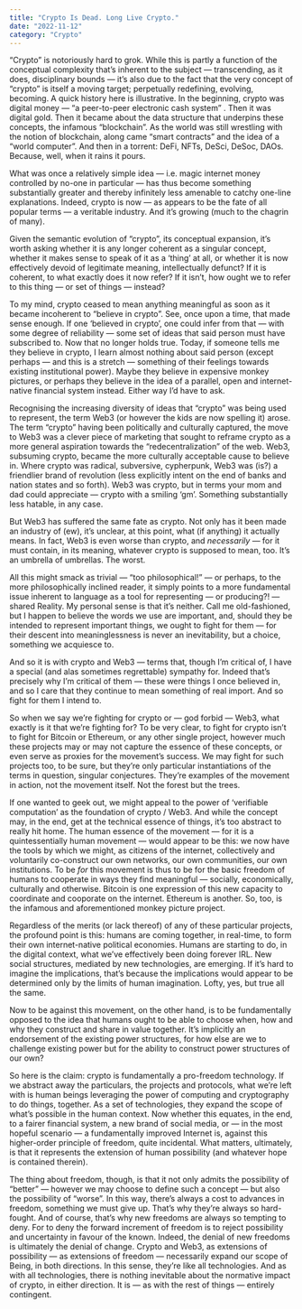 ```yaml
---
title: "Crypto Is Dead. Long Live Crypto."
date: "2022-11-12"
category: "Crypto"
---
```


“Crypto” is notoriously hard to grok. While this is partly a function of the conceptual complexity that’s inherent to the subject — transcending, as it does, disciplinary bounds — it’s also due to the fact that the very concept of “crypto” is itself a moving target; perpetually redefining, evolving, becoming. A quick history here is illustrative. In the beginning, crypto was digital money — “a peer-to-peer electronic cash system” . Then it was digital gold. Then it became about the data structure that underpins these concepts, the infamous “blockchain”. As the world was still wrestling with the notion of blockchain, along came “smart contracts” and the idea of a “world computer”. And then in a torrent: DeFi, NFTs, DeSci, DeSoc, DAOs. Because, well, when it rains it pours.

What was once a relatively simple idea — i.e. magic internet money controlled by no-one in particular — has thus become something substantially greater and thereby infinitely less amenable to catchy one-line explanations. Indeed, crypto is now — as appears to be the fate of all popular terms — a veritable industry. And it’s growing (much to the chagrin of many).

Given the semantic evolution of “crypto”, its conceptual expansion, it’s worth asking whether it is any longer coherent as a singular concept, whether it makes sense to speak of it as a ‘thing’ at all, or whether it is now effectively devoid of legitimate meaning, intellectually defunct? If it is coherent, to what exactly does it now refer? If it isn’t, how ought we to refer to this thing — or set of things — instead?

To my mind, crypto ceased to mean anything meaningful as soon as it became incoherent to “believe in crypto”. See, once upon a time, that made sense enough. If one ‘believed in crypto’, one could infer from that — with some degree of reliability — some set of ideas that said person must have subscribed to. Now that no longer holds true. Today, if someone tells me they believe in crypto, I learn almost nothing about said person (except perhaps — and this is a stretch — something of their feelings towards existing institutional power). Maybe they believe in expensive monkey pictures, or perhaps they believe in the idea of a parallel, open and internet-native financial system instead. Either way I’d have to ask.

Recognising the increasing diversity of ideas that “crypto” was being used to represent, the term Web3 (or however the kids are now spelling it) arose. The term “crypto” having been politically and culturally captured, the move to Web3 was a clever piece of marketing that sought to reframe crypto as a more general aspiration towards the “redecentralization” of the web. Web3, subsuming crypto, became the more culturally acceptable cause to believe in. Where crypto was radical, subversive, cypherpunk, Web3 was (is?) a friendlier brand of revolution (less explicitly intent on the end of banks and nation states and so forth). Web3 was crypto, but in terms your mom and dad could appreciate — crypto with a smiling ‘gm’. Something substantially less hatable, in any case.

But Web3 has suffered the same fate as crypto. Not only has it been made an industry of (ew), it’s unclear, at this point, what (if anything) it actually means. In fact, Web3 is even worse than crypto, and _necessarily_ — for it must contain, in its meaning, whatever crypto is supposed to mean, too. It’s an umbrella of umbrellas. The worst.

All this might smack as trivial — “too philosophical!” — or perhaps, to the more philosophically inclined reader, it simply points to a more fundamental issue inherent to language as a tool for representing — or producing?! — shared Reality. My personal sense is that it’s neither. Call me old-fashioned, but I happen to believe the words we use are important, and, should they be intended to represent important things, we ought to fight for them — for their descent into meaninglessness is never an inevitability, but a choice, something we acquiesce to.

And so it is with crypto and Web3 — terms that, though I’m critical of, I have a special (and alas sometimes regrettable) sympathy for. Indeed that’s precisely why I’m critical of them — these were things I once believed in, and so I care that they continue to mean something of real import. And so fight for them I intend to.

So when we say we’re fighting for crypto or — god forbid — Web3, what exactly is it that we’re fighting for? To be very clear, to fight for crypto isn’t to fight for Bitcoin or Ethereum, or any other single project, however much these projects may or may not capture the essence of these concepts, or even serve as proxies for the movement’s success. We may fight for such projects too, to be sure, but they’re only particular instantiations of the terms in question, singular conjectures. They’re examples of the movement in action, not the movement itself. Not the forest but the trees.

If one wanted to geek out, we might appeal to the power of ‘verifiable computation’ as the foundation of crypto / Web3. And while the concept may, in the end, get at the technical essence of things, it’s too abstract to really hit home. The human essence of the movement — for it is a quintessentially human movement — would appear to be this: we now have the tools by which we might, as citizens of the internet, collectively and voluntarily co-construct our own networks, our own communities, our own institutions. To be _for_ this movement is thus to be for the basic freedom of humans to cooperate in ways they find meaningful — socially, economically, culturally and otherwise. Bitcoin is one expression of this new capacity to coordinate and cooporate on the internet. Ethereum is another. So, too, is the infamous and aforementioned monkey picture project.

Regardless of the merits (or lack thereof) of any of these particular projects, the profound point is this: humans are coming together, in real-time, to form their own internet-native political economies. Humans are starting to do, in the digital context, what we’ve effectively been doing forever IRL. New social structures, mediated by new technologies, are emerging. If it’s hard to imagine the implications, that’s because the implications would appear to be determined only by the limits of human imagination. Lofty, yes, but true all the same.

Now to be against this movement, on the other hand, is to be fundamentally opposed to the idea that humans ought to be able to choose when, how and why they construct and share in value together. It’s implicitly an endorsement of the existing power structures, for how else are we to challenge existing power but for the ability to construct power structures of our own?

So here is the claim: crypto is fundamentally a pro-freedom technology. If we abstract away the particulars, the projects and protocols, what we’re left with is human beings leveraging the power of computing and cryptography to do things, together. As a set of technologies, they expand the scope of what’s possible in the human context. Now whether this equates, in the end, to a fairer financial system, a new brand of social media, or — in the most hopeful scenario — a fundamentally improved Internet is, against this higher-order principle of freedom, quite incidental. What matters, ultimately, is that it represents the extension of human possibility (and whatever hope is contained therein).

The thing about freedom, though, is that it not only admits the possibility of “better” — however we may choose to define such a concept — but also the possibility of “worse”. In this way, there’s always a cost to advances in freedom, something we must give up. That’s why they’re always so hard-fought. And of course, that’s why new freedoms are always so tempting to deny. For to deny the forward increment of freedom is to reject possibility and uncertainty in favour of the known. Indeed, the denial of new freedoms is ultimately the denial of change. Crypto and Web3, as extensions of possibility — as extensions of freedom — necessarily expand our scope of Being, in both directions. In this sense, they’re like all technologies. And as with all technologies, there is nothing inevitable about the normative impact of crypto, in either direction. It is — as with the rest of things — entirely contingent.
